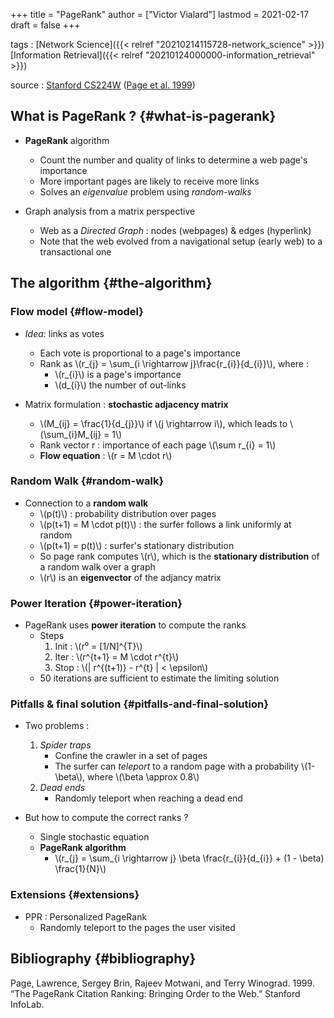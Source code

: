 +++
title = "PageRank"
author = ["Victor Vialard"]
lastmod = 2021-02-17
draft = false
+++

tags
: [Network Science]({{< relref "20210214115728-network_science" >}}) [Information Retrieval]({{< relref "20210124000000-information_retrieval" >}})

source
: [Stanford CS224W](http://web.stanford.edu/class/cs224w/) ([Page et al. 1999](#orgb78f7b2))

## What is PageRank ? {#what-is-pagerank}

- **PageRank** algorithm

  - Count the number and quality of links to determine a web page's importance
  - More important pages are likely to receive more links
  - Solves an _eigenvalue_ problem using _random-walks_

- Graph analysis from a matrix perspective
  - Web as a _Directed Graph_ : nodes (webpages) & edges (hyperlink)
  - Note that the web evolved from a navigational setup (early web) to a transactional one

## The algorithm {#the-algorithm}

### Flow model {#flow-model}

- _Idea:_ links as votes

  - Each vote is proportional to a page's importance
  - Rank as \\(r\_{j} = \sum\_{i \rightarrow j}\frac{r\_{i}}{d\_{i}}\\), where :
    - \\(r\_{i}\\) is a page's importance
    - \\(d\_{i}\\) the number of out-links

- Matrix formulation : **stochastic adjacency matrix**
  - \\(M\_{ij} = \frac{1}{d\_{j}}\\) if \\(j \rightarrow i\\), which leads to \\(\sum\_{i}M\_{ij} = 1\\)
  - Rank vector r : importance of each page \\(\sum r\_{i} = 1\\)
  - **Flow equation** : \\(r = M \cdot r\\)

### Random Walk {#random-walk}

- Connection to a **random walk**
  - \\(p(t)\\) : probability distribution over pages
  - \\(p(t+1) = M \cdot p(t)\\) : the surfer follows a link uniformly at random
  - \\(p(t+1) = p(t)\\) : surfer's stationary distribution
  - So page rank computes \\(r\\), which is the **stationary distribution** of a random walk over a graph
  - \\(r\\) is an **eigenvector** of the adjancy matrix

### Power Iteration {#power-iteration}

- PageRank uses **power iteration** to compute the ranks
  - Steps
    1.  Init : \\(r⁰ = [1/N]^{T}\\)
    2.  Iter : \\(r^{t+1} = M \cdot r^{t}\\)
    3.  Stop : \\(| r^{(t+1)} - r^{t} | < \epsilon\\)
  - 50 iterations are sufficient to estimate the limiting solution

### Pitfalls & final solution {#pitfalls-and-final-solution}

- Two problems :

  1.  _Spider traps_
      - Confine the crawler in a set of pages
      - The surfer can _teleport_ to a random page with a probability \\(1-\beta\\), where \\(\beta \approx 0.8\\)
  2.  _Dead ends_
      - Randomly teleport when reaching a dead end

- But how to compute the correct ranks ?
  - Single stochastic equation
  - **PageRank algorithm**
    - \\(r\_{j} = \sum\_{i \rightarrow j} \beta \frac{r\_{i}}{d\_{i}} + (1 - \beta) \frac{1}{N}\\)

### Extensions {#extensions}

- PPR : Personalized PageRank
  - Randomly teleport to the pages the user visited

## Bibliography {#bibliography}

<a id="orgb78f7b2"></a>Page, Lawrence, Sergey Brin, Rajeev Motwani, and Terry Winograd. 1999. “The PageRank Citation Ranking: Bringing Order to the Web.” Stanford InfoLab.
